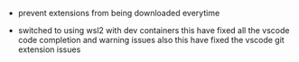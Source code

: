 - prevent extensions from being downloaded everytime

- switched to using wsl2 with dev containers
this have fixed all the vscode code completion and warning issues
also this have fixed the vscode git extension issues